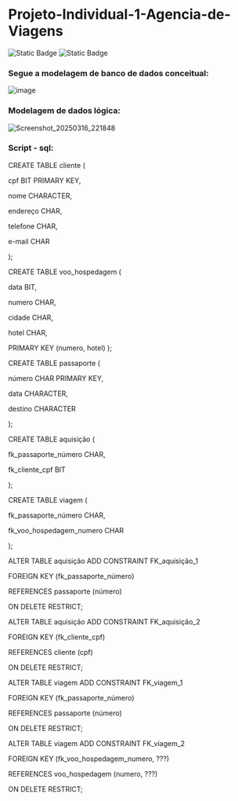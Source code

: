 # Projeto-Individual-1-Agencia-de-Viagens
![Static Badge](https://img.shields.io/badge/Recode_PRO-blue) ![Static Badge](https://img.shields.io/badge/Bootstrap_5-yellow)

### Segue a modelagem de banco de dados conceitual:
![image](https://github.com/user-attachments/assets/cf16430d-813a-48e1-86ac-c2746df21750)

### Modelagem de dados lógica:
![Screenshot_20250316_221848](https://github.com/user-attachments/assets/0d89e324-2b0f-40dd-b14d-2050c12ee0d1)


### Script - sql:

CREATE TABLE cliente ( <p>
    cpf BIT PRIMARY KEY, <p>
    nome CHARACTER,<p>
    endereço CHAR,<p>
    telefone CHAR,<p>
    e-mail CHAR<p>
);<p>
<p>
CREATE TABLE voo_hospedagem (<p>
    data BIT,<p>
    numero CHAR,<p>
    cidade CHAR,<p>
    hotel CHAR,<p>
    PRIMARY KEY (numero, hotel)
);<p>
<p>
CREATE TABLE passaporte (<p>
    número CHAR PRIMARY KEY,<p>
    data CHARACTER,<p>
    destino CHARACTER<p>
);<p>
<p>
CREATE TABLE aquisição (<p>
    fk_passaporte_número CHAR,<p>
    fk_cliente_cpf BIT<p>
);<p>
<p>
CREATE TABLE viagem (<p>
    fk_passaporte_número CHAR,<p>
    fk_voo_hospedagem_numero CHAR<p>
);<p>
 <p>
ALTER TABLE aquisição ADD CONSTRAINT FK_aquisição_1<p>
    FOREIGN KEY (fk_passaporte_número)<p>
    REFERENCES passaporte (número)<p>
    ON DELETE RESTRICT;<p>
 <p>
ALTER TABLE aquisição ADD CONSTRAINT FK_aquisição_2<p>
    FOREIGN KEY (fk_cliente_cpf)<p>
    REFERENCES cliente (cpf)<p>
    ON DELETE RESTRICT;<p>
 <p>
ALTER TABLE viagem ADD CONSTRAINT FK_viagem_1<p>
    FOREIGN KEY (fk_passaporte_número)<p>
    REFERENCES passaporte (número)<p>
    ON DELETE RESTRICT;<p>
 <p>
ALTER TABLE viagem ADD CONSTRAINT FK_viagem_2<p>
    FOREIGN KEY (fk_voo_hospedagem_numero, ???)<p>
    REFERENCES voo_hospedagem (numero, ???)<p>
    ON DELETE RESTRICT;<p>
